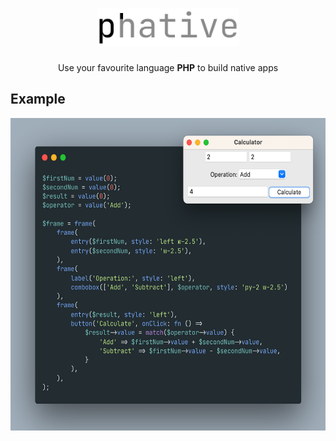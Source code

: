 <h1 align="center">
<img height="60" alt="project-logo" src="./docs/phative-logo.png" />
</h1>

<div align="center">
Use your favourite language <strong>PHP</strong> to build native apps
</div>

## Example

<div align="center">
<img height="500" alt="project-logo" src="./docs/screen-shot.png" />
</div>
